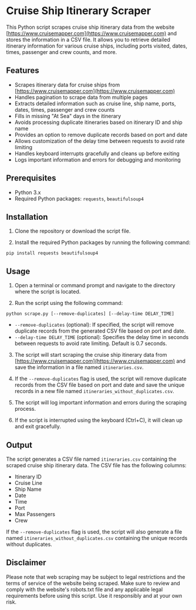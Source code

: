 # Cruise Ship Itinerary Scraper

This Python script scrapes cruise ship itinerary data from the website [https://www.cruisemapper.com](https://www.cruisemapper.com) and stores the information in a CSV file. It allows you to retrieve detailed itinerary information for various cruise ships, including ports visited, dates, times, passenger and crew counts, and more.

## Features

- Scrapes itinerary data for cruise ships from [https://www.cruisemapper.com](https://www.cruisemapper.com)
- Handles pagination to scrape data from multiple pages
- Extracts detailed information such as cruise line, ship name, ports, dates, times, passenger and crew counts
- Fills in missing "At Sea" days in the itinerary
- Avoids processing duplicate itineraries based on itinerary ID and ship name
- Provides an option to remove duplicate records based on port and date
- Allows customization of the delay time between requests to avoid rate limiting
- Handles keyboard interrupts gracefully and cleans up before exiting
- Logs important information and errors for debugging and monitoring

## Prerequisites

- Python 3.x
- Required Python packages: `requests`, `beautifulsoup4`

## Installation

1. Clone the repository or download the script file.

2. Install the required Python packages by running the following command:
```
pip install requests beautifulsoup4
```
## Usage

1. Open a terminal or command prompt and navigate to the directory where the script is located.

2. Run the script using the following command:
```
python scrape.py [--remove-duplicates] [--delay-time DELAY_TIME]
```
- `--remove-duplicates` (optional): If specified, the script will remove duplicate records from the generated CSV file based on port and date.
- `--delay-time DELAY_TIME` (optional): Specifies the delay time in seconds between requests to avoid rate limiting. Default is 0.7 seconds.

3. The script will start scraping the cruise ship itinerary data from [https://www.cruisemapper.com](https://www.cruisemapper.com) and save the information in a file named `itineraries.csv`.

4. If the `--remove-duplicates` flag is used, the script will remove duplicate records from the CSV file based on port and date and save the unique records in a new file named `itineraries_without_duplicates.csv`.

5. The script will log important information and errors during the scraping process.

6. If the script is interrupted using the keyboard (Ctrl+C), it will clean up and exit gracefully.

## Output

The script generates a CSV file named `itineraries.csv` containing the scraped cruise ship itinerary data. The CSV file has the following columns:
- Itinerary ID
- Cruise Line
- Ship Name
- Date
- Time
- Port
- Max Passengers
- Crew

If the `--remove-duplicates` flag is used, the script will also generate a file named `itineraries_without_duplicates.csv` containing the unique records without duplicates.

## Disclaimer

Please note that web scraping may be subject to legal restrictions and the terms of service of the website being scraped. Make sure to review and comply with the website's robots.txt file and any applicable legal requirements before using this script. Use it responsibly and at your own risk.